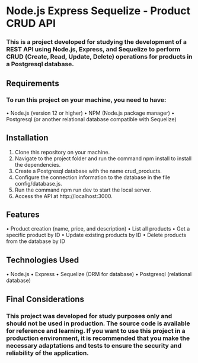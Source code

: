 # Node.js Express Sequelize - Product CRUD API

### This is a project developed for studying the development of a REST API using Node.js, Express, and Sequelize to perform CRUD (Create, Read, Update, Delete) operations for products in a Postgresql database.

## Requirements
### To run this project on your machine, you need to have:

• Node.js (version 12 or higher)
• NPM (Node.js package manager)
• Postgresql (or another relational database compatible with Sequelize)

## Installation
1. Clone this repository on your machine.
2. Navigate to the project folder and run the command npm install to install the dependencies.
3. Create a Postgresql database with the name crud_products.
4. Configure the connection information to the database in the file config/database.js.
5. Run the command npm run dev to start the local server.
6. Access the API at http://localhost:3000.


## Features
• Product creation (name, price, and description)
• List all products
• Get a specific product by ID
• Update existing products by ID
• Delete products from the database by ID


## Technologies Used
• Node.js
• Express
• Sequelize (ORM for database)
• Postgresql (relational database)


## Final Considerations
### This project was developed for study purposes only and should not be used in production. The source code is available for reference and learning. If you want to use this project in a production environment, it is recommended that you make the necessary adaptations and tests to ensure the security and reliability of the application.
